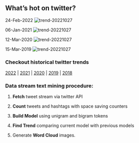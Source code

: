 ## What’s hot on twitter?

24-Feb-2022
![trend-20221027][20221027]

[20221027]: /word-cloud/trend-2022/trend-202202/trend-20221027.png "trend-20221027"

06-Jan-2021
![trend-20221027][20221027]

[20221027]: /word-cloud/trend-2021/trend-202101/trend-20221027.png "trend-20221027"

12-Mar-2020
![trend-20221027][20221027]

[20221027]: /word-cloud/trend-2020/trend-202003/trend-20221027.png "trend-20221027"

15-Mar-2019
![trend-20221027][20221027]

[20221027]: /word-cloud/trend-2019/trend-201903/trend-20221027.png "trend-20221027"

### Checkout historical twitter trends

[2022](/word-cloud/trend-2022) |
[2021](/word-cloud/trend-2021) |
[2020](/word-cloud/trend-2020) |
[2019](/word-cloud/trend-2019) |
[2018](/word-cloud/trend-2018)

### Data stream text mining procedure:

1. **Fetch** tweet stream via twitter API

2. **Count** tweets and hashtags with space saving counters

3. **Build Model** using unigram and bigram tokens

4. **Find Trend** comparing current model with previous models

5. Generate **Word Cloud** images.

